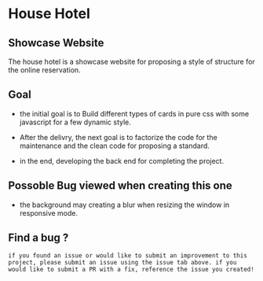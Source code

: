# House Hotel

## Showcase Website
The house hotel is a showcase website for proposing a style of structure for the online reservation.

## Goal

 - the initial goal is to Build different types of cards in pure css with some javascript for a few dynamic style. 

 - After the delivry, the next goal is to factorize the code for the maintenance and the clean code for proposing a standard.

 - in the end, developing the back end for completing the project.


## Possoble Bug viewed when creating this one 

- the background may creating a blur when resizing the window in responsive mode.


## Find a bug ? 

    if you found an issue or would like to submit an improvement to this project, please submit an issue using the issue tab above. if you would like to submit a PR with a fix, reference the issue you created!